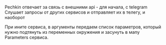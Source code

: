 Pechkin отвечает за связь с внешними api - для начала, с telegram
Слушает запросы от других сервисов и отправляет их в телегу, и наоборот

При ините сервиса, в аргументы передаем список параметров, который нужно подтянуть из переменных окружения и засунуть в мапу Parameters сервиса.